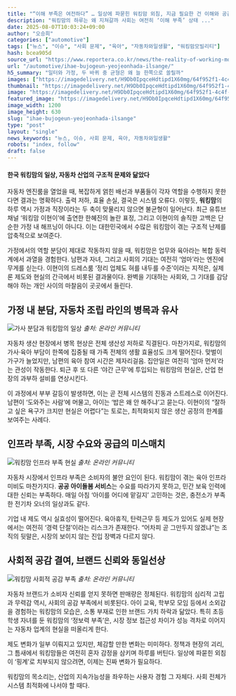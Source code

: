 ```yaml
---
title: "“이해 부족은 여전하다” … 일상에 파묻힌 워킹맘 외침, 지금 필요한 건 이해와 공감"
description: "워킹맘의 하루는 왜 지쳐갈까 사회는 여전히 ‘이해 부족’ 상태 ..."
date: 2025-08-07T10:03:24+09:00
author: "오승희"
categories: ["automotive"]
tags: ["뉴스", "이슈", "사회 문제", "육아", "자동차와일생활", "워킹맘모빌리티"]
hash: bcea905d
source_url: "https://www.reportera.co.kr/news/the-reality-of-working-moms-in-korea/"
url: "/automotive/ihae-bujogeun-yeojeonhada-ilsange/"
h5_summary: "일터와 가정, 두 바퀴 중 균형은 왜 늘 한쪽으로 쏠릴까"
images: ["https://imagedelivery.net/H9Db0IpqceHdtipd1X60mg/64f952f1-4c4f-486a-480e-d0ccff227600/public", "https://imagedelivery.net/H9Db0IpqceHdtipd1X60mg/aa965ea9-f89c-4469-1fb8-0b4947710800/public", "https://imagedelivery.net/H9Db0IpqceHdtipd1X60mg/be13f5d4-2c1e-45c7-8642-feeac3aeb100/public", "https://imagedelivery.net/H9Db0IpqceHdtipd1X60mg/7094216a-9464-4217-d448-764a50ae4400/public"]
thumbnail: "https://imagedelivery.net/H9Db0IpqceHdtipd1X60mg/64f952f1-4c4f-486a-480e-d0ccff227600/public"
image: "https://imagedelivery.net/H9Db0IpqceHdtipd1X60mg/64f952f1-4c4f-486a-480e-d0ccff227600/public"
featured_image: "https://imagedelivery.net/H9Db0IpqceHdtipd1X60mg/64f952f1-4c4f-486a-480e-d0ccff227600/public"
image_width: 1200
image_height: 630
slug: "ihae-bujogeun-yeojeonhada-ilsange"
type: "post"
layout: "single"
news_keywords: "뉴스, 이슈, 사회 문제, 육아, 자동차와일생활"
robots: "index, follow"
draft: false
---
```


#### 한국 워킹맘의 일상, 자동차 산업의 구조적 문제와 닮았다

자동차 엔진룸을 열었을 때, 복잡하게 얽힌 배선과 부품들이 각자 역할을 수행하지 못한다면 결과는 명확하다. 출력 저하, 효율 손실, 결국은 시스템 오류다. 이렇듯, **워킹맘**의 하루 역시 가정과 직장이라는 두 축이 맞물리지 않으면 불균형이 일어난다. 최근 유튜브 채널 ‘워킹맘 이현이’에 출연한 한혜진의 놀란 표정, 그리고 이현이의 솔직한 고백은 단순한 가정 내 해프닝이 아니다. 이는 대한민국에서 수많은 워킹맘이 겪는 구조적 난제를 압축적으로 보여준다.

가정에서의 역할 분담이 제대로 작동하지 않을 때, 워킹맘은 업무와 육아라는 복합 동력계에서 과열을 경험한다. 남편과 자녀, 그리고 사회의 기대는 여전히 ‘엄마’라는 엔진에 무게를 싣는다. 이현이의 드레스룸 ‘정리 업체도 혀를 내두를 수준’이라는 지적은, 실제론 제도와 현실의 간극에서 비롯된 결과물이다. 완벽을 기대하는 사회와, 그 기대를 감당해야 하는 개인 사이의 마찰음이 곳곳에서 들린다.

## 가정 내 분담, 자동차 조립 라인의 병목과 유사

![가사 분담과 워킹맘의 일상](https://imagedelivery.net/H9Db0IpqceHdtipd1X60mg/7094216a-9464-4217-d448-764a50ae4400/public)
*출처: 온라인 커뮤니티*


자동차 생산 현장에서 병목 현상은 전체 생산성 저하로 직결된다. 마찬가지로, 워킹맘의 가사·육아 부담이 한쪽에 집중될 때 가족 전체의 생활 효율성도 크게 떨어진다. 맞벌이 가구가 늘었지만, 남편의 육아 참여 시간은 제자리걸음. 집안일은 여전히 ‘엄마 먼저’라는 관성이 작동한다. 퇴근 후 또 다른 ‘야간 근무’에 투입되는 워킹맘의 현실은, 산업 현장의 과부하 설비를 연상시킨다.

이 과정에서 부부 갈등이 발생하면, 이는 곧 전체 시스템의 진동과 스트레스로 이어진다. 남편이 ‘도와주는 사람’에 머물고, 아이는 ‘밥은 왜 안 해주냐’고 묻는다. 이현이의 “잘하고 싶은 욕구가 크지만 현실은 어렵다”는 토로는, 최적화되지 않은 생산 공정의 한계를 보여주는 사례다.

## 인프라 부족, 시장 수요와 공급의 미스매치

![워킹맘 인프라 부족 현실](https://imagedelivery.net/H9Db0IpqceHdtipd1X60mg/aa965ea9-f89c-4469-1fb8-0b4947710800/public)
*출처: 온라인 커뮤니티*


자동차 시장에서 인프라 부족은 소비자의 불안 요인이 된다. 워킹맘이 겪는 육아 인프라 미비도 마찬가지다. **공공 아이돌봄 서비스**는 수요를 따라가지 못하고, 민간 보육 인력에 대한 신뢰는 부족하다. 매일 아침 ‘아이를 어디에 맡길지’ 고민하는 것은, 충전소가 부족한 전기차 오너의 일상과도 같다.

기업 내 제도 역시 실효성이 떨어진다. 육아휴직, 탄력근무 등 제도가 있어도 실제 현장에서는 여전히 ‘경력 단절’이라는 리스크가 존재한다. “어차피 곧 그만두지 않겠냐”는 조직의 뒷말은, 시장의 보이지 않는 진입 장벽과 다르지 않다.

## 사회적 공감 결여, 브랜드 신뢰와 동일선상

![워킹맘 사회적 공감 부족](https://imagedelivery.net/H9Db0IpqceHdtipd1X60mg/be13f5d4-2c1e-45c7-8642-feeac3aeb100/public)
*출처: 온라인 커뮤니티*


자동차 브랜드가 소비자 신뢰를 얻지 못하면 판매량은 정체된다. 워킹맘의 심리적 고립과 무력감 역시, 사회의 공감 부족에서 비롯된다. 아이 교육, 학부모 모임 등에서 소외감을 경험하는 워킹맘의 모습은, 소통 부재로 인한 브랜드 가치 하락과 닮았다. 특히 초등학생 자녀를 둔 워킹맘의 ‘정보력 부족’은, 시장 정보 접근성 차이가 성능 격차로 이어지는 자동차 업계의 현실을 떠올리게 한다.

제도 변화가 일부 이뤄지고 있지만, 체감할 만한 변화는 미미하다. 정책과 현장의 괴리, 그 틈새에서 워킹맘들은 여전히 혼자 감정을 삼키며 하루를 버틴다. 일상에 파묻힌 외침이 ‘핑계’로 치부되지 않으려면, 이제는 진짜 변화가 필요하다. 

워킹맘의 목소리는, 산업의 지속가능성을 좌우하는 사용자 경험 그 자체다. 사회 전체가 시스템 최적화에 나서야 할 때다.
